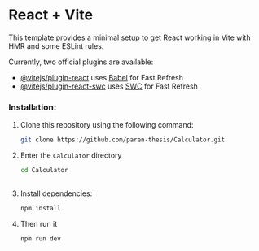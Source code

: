 # React + Vite

This template provides a minimal setup to get React working in Vite with HMR and some ESLint rules.

Currently, two official plugins are available:

- [@vitejs/plugin-react](https://github.com/vitejs/vite-plugin-react/blob/main/packages/plugin-react/README.md) uses [Babel](https://babeljs.io/) for Fast Refresh
- [@vitejs/plugin-react-swc](https://github.com/vitejs/vite-plugin-react-swc) uses [SWC](https://swc.rs/) for Fast Refresh

### Installation:
1. Clone this repository using the following command:
   ```bash
   git clone https://github.com/paren-thesis/Calculator.git

2. Enter the `Calculator` directory
   ```bash
   cd Calculator
     
3. Install dependencies:
   ```bash
   npm install

4. Then run it   
   ```bash
   npm run dev